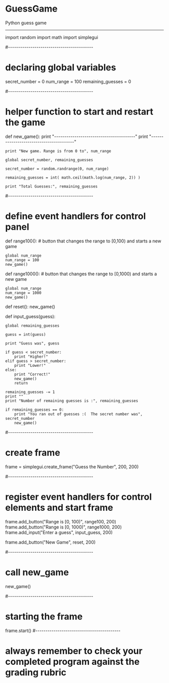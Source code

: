 # GuessGame
Python guess game


-----------

import random
import math
import simplegui


#------------------------------------------
# declaring global variables
secret_number = 0
num_range = 100
remaining_guesses = 0

#------------------------------------------
# helper function to start and restart the game

def new_game():
    print "----------------------------------------"
    print "----------------------------------------"
    
    print "New game. Range is from 0 to", num_range
    
    global secret_number, remaining_guesses
    
    secret_number = random.randrange(0, num_range)

    remaining_guesses = int( math.ceil(math.log(num_range, 2)) )
    
    print "Total Guesses:", remaining_guesses
    
    
#------------------------------------------
# define event handlers for control panel

def range100():
    # button that changes the range to [0,100) and starts a new game 

    global num_range
    num_range = 100
    new_game()
    
  
def range1000():
    # button that changes the range to [0,1000) and starts a new game     
    
    global num_range
    num_range = 1000
    new_game()
    

def reset():
    new_game()
    
    
def input_guess(guess):
    
    global remaining_guesses
    
    guess = int(guess)
    
    print "Guess was", guess
    
    if guess < secret_number:
        print "Higher!"
    elif guess > secret_number:
        print "Lower!"
    else:
        print "Correct!"
        new_game()
        return
    
    remaining_guesses -= 1
    print ""
    print "Number of remaining guesses is :", remaining_guesses
    
    if remaining_guesses == 0:
        print "You ran out of guesses :(  The secret number was", secret_number
        new_game()

#------------------------------------------
        
# create frame

frame = simplegui.create_frame("Guess the Number", 200, 200)

#------------------------------------------

# register event handlers for control elements and start frame

frame.add_button("Range is [0, 100)", range100, 200)
frame.add_button("Range is [0, 1000)", range1000, 200)
frame.add_input("Enter a guess", input_guess, 200)

frame.add_button("New Game", reset, 200)

#------------------------------------------
# call new_game 
new_game()

#------------------------------------------
# starting the frame
frame.start()
#------------------------------------------




# always remember to check your completed program against the grading rubric
